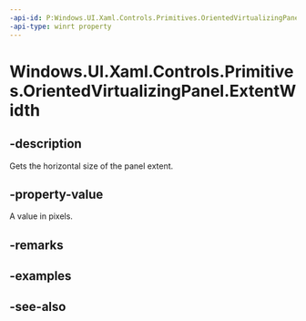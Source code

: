 ```yaml
---
-api-id: P:Windows.UI.Xaml.Controls.Primitives.OrientedVirtualizingPanel.ExtentWidth
-api-type: winrt property
---
```


<!-- Property syntax
public double ExtentWidth { get; }
-->

# Windows.UI.Xaml.Controls.Primitives.OrientedVirtualizingPanel.ExtentWidth

## -description
Gets the horizontal size of the panel extent.



## -property-value
A value in pixels.

## -remarks

## -examples

## -see-also
